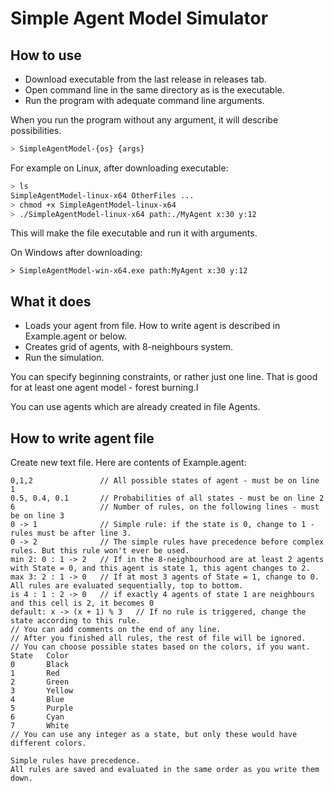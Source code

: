 # Simple Agent Model Simulator

## How to use

- Download executable from the last release in releases tab.
- Open command line in the same directory as is the executable.
- Run the program with adequate command line arguments.

When you run the program without any argument, it will describe possibilities.

```bash
> SimpleAgentModel-{os} {args}
```

For example on Linux, after downloading executable:

```bash
> ls
SimpleAgentModel-linux-x64 OtherFiles ...
> chmod +x SimpleAgentModel-linux-x64
> ./SimpleAgentModel-linux-x64 path:./MyAgent x:30 y:12
```

This will make the file executable and run it with arguments.

On Windows after downloading:

```"
> SimpleAgentModel-win-x64.exe path:MyAgent x:30 y:12
```

## What it does

- Loads your agent from file. How to write agent is described in Example.agent or below.
- Creates grid of agents, with 8-neighbours system.
- Run the simulation.

You can specify beginning constraints, or rather just one line.
That is good for at least one agent model - forest burning.I

You can use agents which are already created in file Agents.

## How to write agent file

Create new text file. Here are contents of Example.agent:

```"
0,1,2               // All possible states of agent - must be on line 1
0.5, 0.4, 0.1       // Probabilities of all states - must be on line 2
6                   // Number of rules, on the following lines - must be on line 3
0 -> 1              // Simple rule: if the state is 0, change to 1 - rules must be after line 3.
0 -> 2              // The simple rules have precedence before complex rules. But this rule won't ever be used.
min 2: 0 : 1 -> 2   // If in the 8-neighbourhood are at least 2 agents with State = 0, and this agent is state 1, this agent changes to 2.
max 3: 2 : 1 -> 0   // If at most 3 agents of State = 1, change to 0. All rules are evaluated sequentially, top to bottom.
is 4 : 1 : 2 -> 0   // if exactly 4 agents of state 1 are neighbours and this cell is 2, it becomes 0
default: x -> (x + 1) % 3   // If no rule is triggered, change the state according to this rule.
// You can add comments on the end of any line.
// After you finished all rules, the rest of file will be ignored.
// You can choose possible states based on the colors, if you want.
State 	Color
0    	Black
1    	Red
2   	Green
3    	Yellow
4    	Blue
5    	Purple
6    	Cyan
7   	White
// You can use any integer as a state, but only these would have different colors.

Simple rules have precedence.
All rules are saved and evaluated in the same order as you write them down.
```

